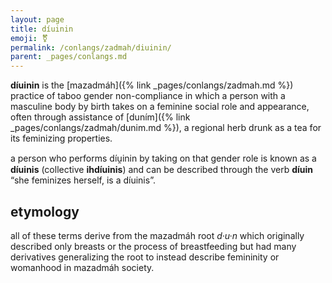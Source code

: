 ```yaml
---
layout: page
title: díuinin
emoji: ⚧️
permalink: /conlangs/zadmah/diuinin/
parent: _pages/conlangs.md
---
```

**díuinin** is the [mazadmáh]({% link _pages/conlangs/zadmah.md %}) practice of taboo gender non-compliance in which a person with a masculine body by birth takes on a feminine social role and appearance, often through assistance of [duním]({% link _pages/conlangs/zadmah/dunim.md %}), a regional herb drunk as a tea for its feminizing properties.

a person who performs díu̯inin by taking on that gender role is known as a **díuinis** (collective **ihdíuinis**) and can be described through the verb **díuin** “she feminizes herself, is a díuinis”. 

## etymology
all of these terms derive from the mazadmáh root *d·u·n* which originally described only breasts or the process of breastfeeding but had many derivatives generalizing the root to instead describe femininity or womanhood in mazadmáh society.